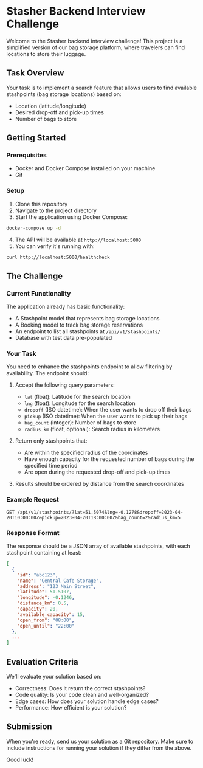# Stasher Backend Interview Challenge

Welcome to the Stasher backend interview challenge! This project is a simplified version of our bag storage platform, where travelers can find locations to store their luggage.

## Task Overview

Your task is to implement a search feature that allows users to find available stashpoints (bag storage locations) based on:

- Location (latitude/longitude)
- Desired drop-off and pick-up times
- Number of bags to store

## Getting Started

### Prerequisites

- Docker and Docker Compose installed on your machine
- Git

### Setup

1. Clone this repository
2. Navigate to the project directory
3. Start the application using Docker Compose:

```bash
docker-compose up -d
```

4. The API will be available at `http://localhost:5000`
5. You can verify it's running with:

```bash
curl http://localhost:5000/healthcheck
```

## The Challenge

### Current Functionality

The application already has basic functionality:

- A Stashpoint model that represents bag storage locations
- A Booking model to track bag storage reservations
- An endpoint to list all stashpoints at `/api/v1/stashpoints/`
- Database with test data pre-populated

### Your Task

You need to enhance the stashpoints endpoint to allow filtering by availability. The endpoint should:

1. Accept the following query parameters:

   - `lat` (float): Latitude for the search location
   - `lng` (float): Longitude for the search location
   - `dropoff` (ISO datetime): When the user wants to drop off their bags
   - `pickup` (ISO datetime): When the user wants to pick up their bags
   - `bag_count` (integer): Number of bags to store
   - `radius_km` (float, optional): Search radius in kilometers

2. Return only stashpoints that:

   - Are within the specified radius of the coordinates
   - Have enough capacity for the requested number of bags during the specified time period
   - Are open during the requested drop-off and pick-up times

3. Results should be ordered by distance from the search coordinates

### Example Request

```
GET /api/v1/stashpoints/?lat=51.5074&lng=-0.1278&dropoff=2023-04-20T10:00:00Z&pickup=2023-04-20T18:00:00Z&bag_count=2&radius_km=5
```

### Response Format

The response should be a JSON array of available stashpoints, with each stashpoint containing at least:

```json
[
  {
    "id": "abc123",
    "name": "Central Cafe Storage",
    "address": "123 Main Street",
    "latitude": 51.5107,
    "longitude": -0.1246,
    "distance_km": 0.5,
    "capacity": 20,
    "available_capacity": 15,
    "open_from": "08:00",
    "open_until": "22:00"
  },
  ...
]
```

## Evaluation Criteria

We'll evaluate your solution based on:

- Correctness: Does it return the correct stashpoints?
- Code quality: Is your code clean and well-organized?
- Edge cases: How does your solution handle edge cases?
- Performance: How efficient is your solution?

## Submission

When you're ready, send us your solution as a Git repository. Make sure to include instructions for running your solution if they differ from the above.

Good luck!
